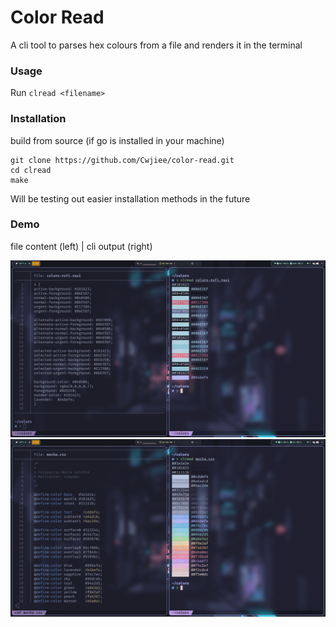 # Color Read

A cli tool to parses hex colours from a file and renders it in the terminal

### Usage
Run `clread <filename>`

### Installation
build from source (if go is installed in your machine)

```
git clone https://github.com/Cwjiee/color-read.git
cd clread
make
```

Will be testing out easier installation methods in the future

### Demo
file content (left) | cli output (right)

<img src="https://github.com/Cwjiee/color-read/blob/main/exp/exp1.png" />

<img src="https://github.com/Cwjiee/color-read/blob/main/exp/exp2.png" />
